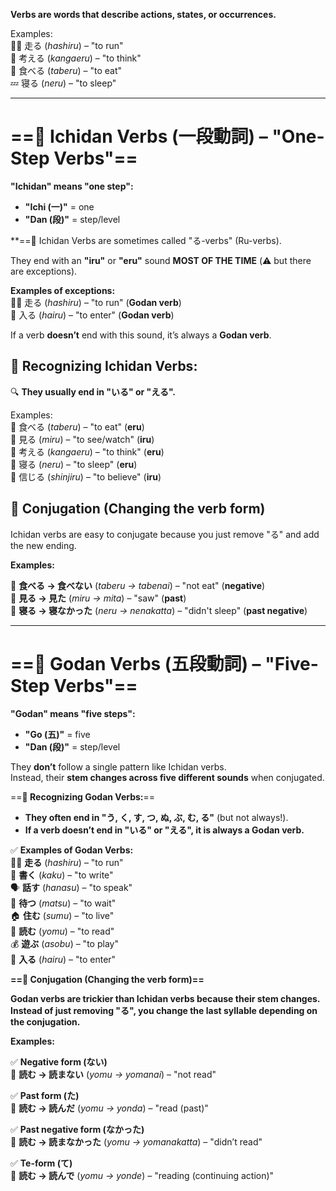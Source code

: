 
**Verbs are words that describe actions, states, or occurrences.**

Examples:  
🏃‍♂️ 走る (_hashiru_) – "to run"  
🧠 考える (_kangaeru_) – "to think"  
🍣 食べる (_taberu_) – "to eat"  
💤 寝る (_neru_) – "to sleep"

---

#  ==**🔹 Ichidan Verbs (一段動詞) – "One-Step Verbs"**==

**"Ichidan" means "one step":**

- **"Ichi (一)"** = one
- **"Dan (段)"** = step/level

**==🔹 Ichidan Verbs are sometimes called "る-verbs" (Ru-verbs).

They end with an **"iru"** or **"eru"** sound 
**MOST OF THE TIME**  (⚠️ but there are exceptions).

**Examples of exceptions:**  
🏃‍♂️ 走る (_hashiru_) – "to run" (**Godan verb**)  
🚪 入る (_hairu_) – "to enter" (**Godan verb**)

If a verb **doesn’t** end with this sound, it’s always a **Godan verb**.

## 🔹 Recognizing Ichidan Verbs:

🔍 **They usually end in "いる" or "える".**

Examples:  
🍣 食べる (_taberu_) – "to eat" (**eru**)  
👀 見る (_miru_) – "to see/watch" (**iru**)  
🧠 考える (_kangaeru_) – "to think" (**eru**)  
🛌 寝る (_neru_) – "to sleep" (**eru**)  
🌸 信じる (_shinjiru_) – "to believe" (**iru**)

## 🔹 Conjugation (Changing the verb form)

Ichidan verbs are easy to conjugate because you just remove "る" and add the new ending.

**Examples:**  

🍣 **食べる → 食べない** (_taberu → tabenai_) – "not eat" (**negative**)  
👀 **見る → 見た** (_miru → mita_) – "saw" (**past**)  
🛌 **寝る → 寝なかった** (_neru → nenakatta_) – "didn't sleep" (**past negative**)

---





# ==**🔹 Godan Verbs (五段動詞) – "Five-Step Verbs"**==

**"Godan" means "five steps":**

- **"Go (五)"** = five
- **"Dan (段)"** = step/level

They **don’t** follow a single pattern like Ichidan verbs.  
Instead, their **stem changes across five different sounds** when conjugated.

==**🔹 Recognizing Godan Verbs:**==

- **They often end in "う, く, す, つ, ぬ, ぶ, む, る"** (but not always!).
- **If a verb doesn’t end in "いる" or "える", it is always a Godan verb.**

✅ **Examples of Godan Verbs:**  
🏃‍♂️ **走る** (_hashiru_) – "to run"  
📝 **書く** (_kaku_) – "to write"  
🗣 **話す** (_hanasu_) – "to speak"  
🐶 **待つ** (_matsu_) – "to wait"  
🏠 **住む** (_sumu_) – "to live"  
📖 **読む** (_yomu_) – "to read"  
💰 **遊ぶ** (_asobu_) – "to play"  
🚪 **入る** (_hairu_) – "to enter"


**==🔹 Conjugation (Changing the verb form)==**

**Godan verbs are trickier than Ichidan verbs because their stem changes.**  
**Instead of just removing "る", you change the last syllable depending on the conjugation.**

**Examples:**

✅ **Negative form (ない)**  
📖 **読む → 読まない** (_yomu → yomanai_) – "not read"

✅ **Past form (た)**  
📖 **読む → 読んだ** (_yomu → yonda_) – "read (past)"

✅ **Past negative form (なかった)**  
📖 **読む → 読まなかった** (_yomu → yomanakatta_) – "didn’t read"

✅ **Te-form (て)**  
📖 **読む → 読んで** (_yomu → yonde_) – "reading (continuing action)"
